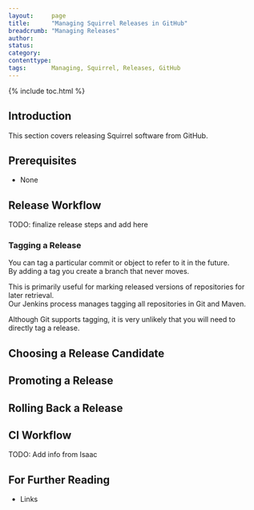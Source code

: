 ```yaml
---
layout:     page
title:      "Managing Squirrel Releases in GitHub"
breadcrumb: "Managing Releases"
author:
status:     
category:
contenttype:
tags:       Managing, Squirrel, Releases, GitHub
---
```


{% include toc.html %}

## Introduction

This section covers releasing Squirrel software from GitHub. 

## Prerequisites

* None

## Release Workflow
TODO: finalize release steps and add here

### Tagging a Release <span class="octicon octicon-tag" style="font-size: 20px"></span>

You can tag a particular commit or object to refer to it in the future.  
By adding a tag you create a branch that never moves.  

This is primarily useful for marking released versions of repositories for later retrieval.  
Our Jenkins process manages tagging all repositories in Git and Maven.

Although Git supports tagging, it is very unlikely that you will need 
to directly tag a release.  

## Choosing a Release Candidate 

## Promoting a Release 

## Rolling Back a Release

## CI Workflow
TODO:  Add info from Isaac

## For Further Reading

* Links